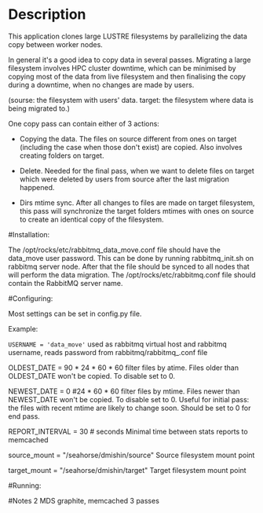 # Description
This application clones large LUSTRE filesystems by parallelizing the data copy between worker nodes.

In general it's a good idea to copy data in several passes. Migrating a large filesystem involves HPC cluster downtime, which can be minimised by copying most of the data from live filesystem and then finalising the copy during a downtime, when no changes are made by users.

(sourse: the filesystem with users' data. target: the filesystem where data is being migrated to.)

One copy pass can contain either of 3 actions:

* Copying the data. The files on source different from ones on target (including the case when those don't exist) are copied. Also involves creating folders on target.

* Delete. Needed for the final pass, when we want to delete files on target which were deleted by users from source after the last migration happened.

* Dirs mtime sync. After all changes to files are made on target filesystem, this pass will synchronize the target folders mtimes with ones on source to create an identical copy of the filesystem.



#Installation:

The /opt/rocks/etc/rabbitmq_data_move.conf file should have the data_move user password. This can be done by running rabbitmq_init.sh on rabbitmq server node. After that the file should be synced to all nodes that will perform the data migration. The /opt/rocks/etc/rabbitmq.conf file should contain the RabbitMQ server name.

#Configuring:

Most settings can be set in config.py file.

Example:

`USERNAME = 'data_move'`
used as rabbitmq virtual host and rabbitmq username, reads password from rabbitmq/rabbitmq_<username>.conf file

OLDEST_DATE = 90 * 24 * 60 * 60
filter files by atime. Files older than OLDEST_DATE won't be copied. To disable set to 0.

NEWEST_DATE =  0 #24 * 60 * 60
filter files by mtime. Files newer than NEWEST_DATE won't be copied. To disable set to 0.
Useful for initial pass: the files with recent mtime are likely to change soon. Should be set to 0 for end pass.

REPORT_INTERVAL = 30 # seconds
Minimal time between stats reports to memcached

source_mount = "/seahorse/dmishin/source"
Source filesystem mount point

target_mount = "/seahorse/dmishin/target"
Target filesystem mount point

#Running:



#Notes
2 MDS
graphite, memcached
3 passes
